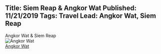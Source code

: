 Title: Siem Reap & Angkor Wat
Published: 11/21/2019
Tags: Travel
Lead: Angkor Wat, Siem Reap
---
Angkor Wat & Siem Reap  
![Angkor Wat](https://lh3.googleusercontent.com/xCMdP7GyRJ_Qcw3eVtOJ7OYOyFcVcyNMP9aTbmKHZVkJkY_aPpn9HgK3oJx0f0Ce_YjUEO99sZDsifMgEdt1boXXBDywfgjaIBeFVcr8eeRkaiM5WV5lQnGZi4jSnmKPW9pFUgKDZllJMCyan_CVX0VakiBjBAhSV1XoJ6BZTDcDRK5z6dC5WvMj-iS1F3eRPf2NG5lagXwlpN1GJ-xEx8IwYXQn32EDGpUq0tP4yuujhRYFuT2aSnahlVBVHWZUdlGQHthSo7__ZGyRhQEiSKhomZGUHDE2ETTQ2YrM5dhU2tZHo3a7MVlaKAlDKNCsBpRuyQQN7zdB17tdF8m2Z7R9qeM2CDkjtFyZr8bOJk4cV162HZ5539ddJVfl9rolP3sreoYR8gdYj2u-S4iR67WLDNMbmzdomcFgb9qFsZmRItYSWUcXZ0eKD8QqbifgC-_SUpcH1DjvJwcB_DIC6DgfcYchJYJWEW0XC3uisZRo3huXdubD9l_5ixbJVEOjHY6IUC3DMhdCotXoa3wHfD764VPbL1zcwMkcGVBv2ErzJiOkn9x8hzBWqe9qqj64RB75Yy69bOKSQdzMeC3t7jsLsy2n04xUB9zZM1evxlg3CLNGilxuHsBafr1a3qqNChEgwHaYAWbxIoC5aZUy4Ih0bUXmUFXMcSrKjY9kD-rv5WZm7jgnOAY=s221-p-k-no)  
<a href="https://photos.app.goo.gl/cxCFpsDC8MyD6kFu5" target="_blank">Angkor Wat</a>


